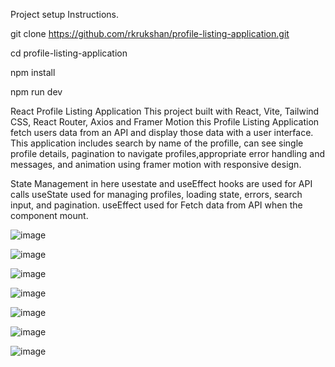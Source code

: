 Project setup Instructions.

  git clone https://github.com/rkrukshan/profile-listing-application.git

  cd profile-listing-application

  npm install

  npm run dev


React Profile Listing Application
This project built with React, Vite, Tailwind CSS, React Router, Axios and Framer Motion
this Profile Listing Application fetch users data from an API and display those data  with a user interface. This application includes search by name of the profille, can see single profile details, pagination to navigate profiles,appropriate error handling and messages, and animation using framer motion with responsive design.  

State Management
in here usestate and useEffect hooks are used for API calls
useState used for managing profiles, loading state, errors, search input, and pagination.
useEffect used for Fetch data from API when the component mount.


![image](https://github.com/user-attachments/assets/442f84f9-1e62-48bf-85ae-b71e64f5c139)

![image](https://github.com/user-attachments/assets/4806e4ee-bf13-4fd5-b4e8-20e4c65c80f9)

![image](https://github.com/user-attachments/assets/829cd3a8-894a-4598-ace6-31a0ef326ea0)

![image](https://github.com/user-attachments/assets/4849211e-7a97-4000-9ee8-1a4d496e7bf3)

![image](https://github.com/user-attachments/assets/c512d967-5695-452c-8679-047cf042d597)

![image](https://github.com/user-attachments/assets/764cdf41-5119-4d56-946d-37b2426cff1a)

![image](https://github.com/user-attachments/assets/a85dbb17-20da-4319-8661-c4b956aa179f)

